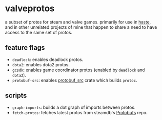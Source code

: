 # valveprotos

a subset of protos for steam and valve games. primarily for use in
[haste](https://github.com/blukai/haste), and in other unrelated projects of
mine that happen to share a need to have access to the same set of protos. 

## feature flags

- `deadlock`: enables deadlock protos.
- `dota2`: enables dota2 protos.
- `gcsdk`: enables game coordinator protos (enabled by `deadlock` and `dota2`).
- `protobuf-src`: enables
[protobuf_src](https://docs.rs/protobuf-src/latest/protobuf_src/) crate which
builds `protoc`.

## scripts

- `graph-imports`: builds a dot graph of imports between protos.
- `fetch-protos`: fetches latest protos from steamdb's
[Protobufs](https://github.com/SteamDatabase/Protobufs) repo.
